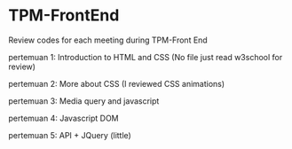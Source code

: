 # TPM-FrontEnd
Review codes for each meeting during TPM-Front End

pertemuan 1: Introduction to HTML and CSS (No file just read w3school for review)

pertemuan 2: More about CSS (I reviewed CSS animations)

pertemuan 3: Media query and javascript

pertemuan 4: Javascript DOM

pertemuan 5: API + JQuery (little)